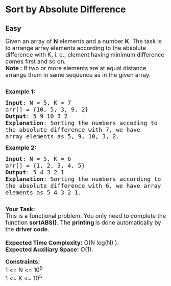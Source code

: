 # Sort by Absolute Difference
## Easy
<div class="problems_problem_content__Xm_eO"><p><span style="font-size:18px">Given an array of <strong>N</strong>&nbsp;elements and a number <strong>K</strong>. The task is to arrange array elements according to the absolute difference with K, i. e., element having minimum difference comes first and so on.<br>
<strong>Note :</strong> If two or more elements are at equal distance arrange them in same sequence as in the given array.</span><br>
&nbsp;</p>

<p><span style="font-size:18px"><strong>Example 1:</strong></span></p>

<pre><span style="font-size:18px"><strong>Input</strong>: N = 5, K = 7
arr[] = {10, 5, 3, 9, 2}
<strong>Output</strong>: 5 9 10 3 2
<strong>Explanation</strong>: Sorting the numbers accoding to 
the absolute difference with 7, we have 
array elements as 5, 9, 10, 3, 2.</span></pre>

<p><span style="font-size:18px"><strong>Example 2:</strong></span></p>

<pre><span style="font-size:18px"><strong>Input</strong>: N = 5, K = 6
arr[] = {1, 2, 3, 4, 5}
<strong>Output</strong>: 5 4 3 2 1
<strong>Explanation</strong>: Sorting the numbers according to 
the absolute difference with 6, we have array 
elements as 5 4 3 2 1.</span></pre>

<p><br>
<strong><span style="font-size:18px">Your Task:</span></strong><br>
<span style="font-size:18px">This is a functional problem. You only need to complete the function <strong>sortABS()</strong>. The <strong>printing </strong>is done automatically by the <strong>driver code</strong>.<br>
<br>
<strong>Expected Time Complexity:</strong>&nbsp;O(N log(N) ).<br>
<strong>Expected Auxiliary Space:</strong>&nbsp;O(1).</span><br>
<br>
<span style="font-size:18px"><strong>Constraints:</strong><br>
1 &lt;= N &lt;= 10<sup>5</sup><br>
1 &lt;= K &lt;= 10<sup>5</sup></span></p>

<p>&nbsp;</p>
</div>